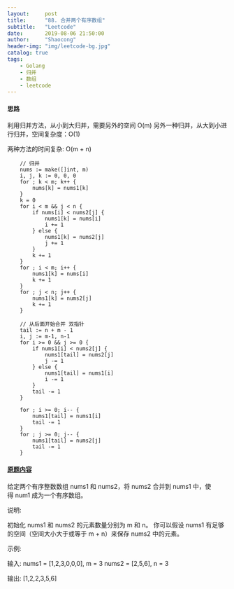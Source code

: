 ```yaml
---
layout:     post
title:      "88. 合并两个有序数组"
subtitle:   "Leetcode"
date:       2019-08-06 21:50:00
author:     "Shaocong"
header-img: "img/leetcode-bg.jpg"
catalog: true
tags:
    - Golang
    - 归并
    - 数组
    - leetcode
---
```


#### 思路
利用归并方法，从小到大归并，需要另外的空间 O(m)
另外一种归并，从大到小进行归并，空间复杂度：O(1)

两种方法的时间复杂: O(m + n)

```golang
    // 归并
    nums := make([]int, m)
    i, j, k := 0, 0, 0
    for ; k < m; k++ {
        nums[k] = nums1[k]
    }
    k = 0
    for i < m && j < n {
        if nums[i] < nums2[j] {
            nums1[k] = nums[i]
            i += 1
        } else {
            nums1[k] = nums2[j]
            j += 1
        }
        k += 1
    }
    for ; i < m; i++ {
        nums1[k] = nums[i]
        k += 1
    }
    for ; j < n; j++ {
        nums1[k] = nums2[j]
        k += 1
    }

    // 从后面开始合并 双指针
    tail := n + m - 1
    i, j := m-1, n-1
    for i >= 0 && j >= 0 {
        if nums1[i] < nums2[j] {
            nums1[tail] = nums2[j]
            j -= 1
        } else {
            nums1[tail] = nums1[i]
            i -= 1
        }
        tail -= 1
    }
    
    for ; i >= 0; i-- {
        nums1[tail] = nums1[i]
        tail -= 1
    }
    for ; j >= 0; j-- {
        nums1[tail] = nums2[j]
        tail -= 1
    }
```

#### [原题内容](https://leetcode-cn.com/problems/merge-sorted-array/)

给定两个有序整数数组 nums1 和 nums2，将 nums2 合并到 nums1 中，使得 num1 成为一个有序数组。

说明:

初始化 nums1 和 nums2 的元素数量分别为 m 和 n。
你可以假设 nums1 有足够的空间（空间大小大于或等于 m + n）来保存 nums2 中的元素。

示例:

输入:
nums1 = [1,2,3,0,0,0], m = 3
nums2 = [2,5,6],       n = 3

输出: [1,2,2,3,5,6]
